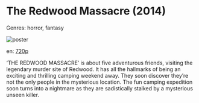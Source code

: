 # The Redwood Massacre (2014)

Genres: horror, fantasy

![poster](http://image.tmdb.org/t/p/w500/1isFMzWIdydEmmCKwRgePWpeNqu.jpg)

en:
  [720p](magnet:?xt=urn:btih:88f49aa6dbce1f5285db6d8710fd6d09bbf7fddf&dn=The+Redwood+Massacre+(2014)&tr=udp%3A%2F%2Ftracker.yify-torrents.com%2Fannounce&tr=udp%3A%2F%2Fopen.demonii.com%3A1337&tr=udp%3A%2F%2Fexodus.desync.com%3A6969&tr=udp%3A%2F%2Ftracker.istole.it%3A80&tr=udp%3A%2F%2Ftracker.publicbt.com%3A80&tr=udp%3A%2F%2Ftracker.openbittorrent.com%3A80&tr=udp%3A%2F%2Ftracker.leechers-paradise.org%3A6969&tr=udp%3A%2F%2F9.rarbg.com%3A2710&tr=udp%3A%2F%2Fp4p.arenabg.ch%3A1337&tr=udp%3A%2F%2Fp4p.arenabg.com%3A1337&tr=udp%3A%2F%2Ftracker.coppersurfer.tk%3A6969)
  


​‘THE REDWOOD MASSACRE’ is about five adventurous friends, visiting the legendary murder site of Redwood. It has all the hallmarks of being an exciting and thrilling camping weekend away.  They soon discover they’re not the only people in the mysterious location. The fun camping expedition soon turns into a nightmare as they are sadistically stalked by a mysterious unseen killer.